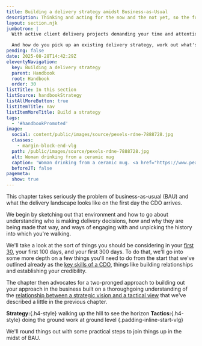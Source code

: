 ```yaml
---
title: Building a delivery strategy amidst Business-as-Usual
description: Thinking and acting for the now and the not yet, so the future is better than the past
layout: section.njk
jumbotron: |
  With active client delivery projects demanding your time and attention, how can you construct a delivery strategy that's fit for purpose?

  And how do you pick up an existing delivery strategy, work out what's working and what isn't, and make improvements that stick?
pending: false
date: 2025-08-28T14:42:29Z
eleventyNavigation:
  key: Building a delivery strategy
  parent: Handbook
  root: Handbook
  order: 30
listTitle: In this section
listSource: handbookStrategy
listAllMoreButton: true
listItemTitle: nav
listItemMoreTitle: Build a strategy
tags:
  - '#handbookPromoted'
image:
  social: content/public/images/source/pexels-rdne-7888728.jpg
  classes:
    - margin-block-end-vlg
  path: /public/images/source/pexels-rdne-7888728.jpg
  alt: Woman drinking from a ceramic mug
  caption: 'Woman drinking from a ceramic mug. <a href="https://www.pexels.com/photo/woman-drinking-on-ceramic-mug-7888728/" target="_blank" rel="noopener">Photo</a> by <a href="https://www.pexels.com/@rdne/" target="_blank" rel="noopener">RDNE</a> on Pexels.'
  beforeJT: false
pagemeta:
  show: true
---
```


This chapter takes seriously the problem of business-as-usual (BAU) and what the delivery landscape looks like on the first day the CDO arrives.

We begin by sketching out that environment and how to go about understanding who is making delivery decisions, how and why they are being made that way, and ways of engaging with and unpicking the history into which you're walking.

We'll take a look at the sort of things you should be considering in your [first 30](/handbook/strategy/first-30-days/), your first 100 days, and your first 300 days. To do that, we'll go into some more depth on a few things you'll need to do from the start that we've outlined already as the [key skills of a CDO](/handbook/what/important-skills/), things like building relationships and establishing your credibility.

The chapter then advocates for a two-pronged approach to building out your approach in the business built on a thoroughgoing understanding of the [relationship between a strategic vision and a tactical view](/handbook/what/important-skills/#strategic-vision-tactical-view) that we've described a little in the previous chapter.

**Strategy:**{.h4-style} walking up the hill to see the horizon
**Tactics:**{.h4-style} doing the ground work at ground level
{.padding-inline-start-vlg}

We'll round things out with some practical steps to join things up in the midst of BAU.
